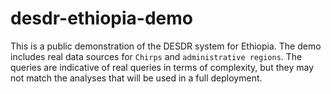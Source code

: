 # desdr-ethiopia-demo
 
 This is a public demonstration of the DESDR system for Ethiopia. The demo includes real data sources for `Chirps` and `administrative regions`. The queries are indicative of real queries in terms of complexity, but they may not match the analyses that will be used in a full deployment. 
 